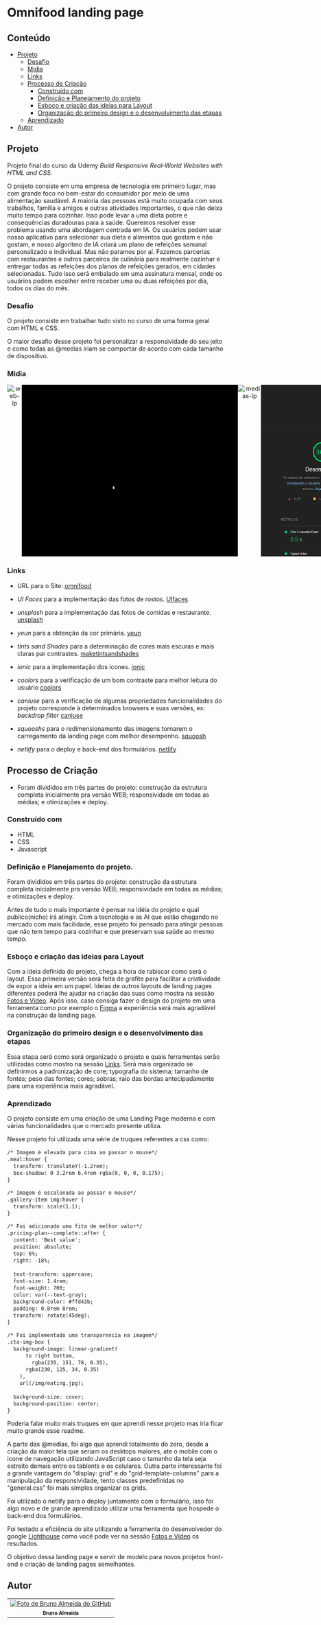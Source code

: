 # Omnifood landing page

## Conteúdo

- [Projeto](#projeto)
  - [Desafio](#desafio)
  - [Midia](#midia)
  - [Links](#links)
  - [Processo de Criação](#processo-de-criação)
    - [Construído com](#construído-com)
    - [Definição e Planejamento do projeto](#definição-e-planejamento-do-projeto)
    - [Esboço e criação das ideias para Layout](#esboço-e-criação-das-ideias-para-layout)
    - [Organização do primeiro design e o desenvolvimento das etapas](#organização-do-primeiro-design-e-o-desenvolvimento-das-etapas)
  - [Aprendizado](#aprendizado)
- [Autor](#autor)

## Projeto

Projeto final do curso da Udemy _Build Responsive Real-World Websites with HTML and CSS_.

O projeto consiste em uma empresa de tecnologia em primeiro lugar, mas com grande foco no bem-estar do consumidor por meio de uma alimentação saudável. A maioria das pessoas está muito ocupada com seus trabalhos, família e amigos e outras atividades importantes, o que não deixa muito tempo para cozinhar. Isso pode levar a uma dieta pobre e consequências duradouras para a saúde. Queremos resolver esse problema usando uma abordagem centrada em IA. Os usuários podem usar nosso aplicativo para selecionar sua dieta e alimentos que gostam e não gostam, e nosso algoritmo de IA criará um plano de refeições semanal personalizado e individual. Mas não paramos por aí. Fazemos parcerias com restaurantes e outros parceiros de culinária para realmente cozinhar e entregar todas as refeições dos planos de refeições gerados, em cidades selecionadas. Tudo isso será embalado em uma assinatura mensal, onde os usuários podem escolher entre receber uma ou duas refeições por dia, todos os dias do mês.

### Desafio

O projeto consiste em trabalhar tudo visto no curso de uma forma geral com HTML e CSS.

O maior desafio desse projeto foi personalizar a responsividade do seu jeito e como todas as @medias iriam se comportar de acordo com cada tamanho
de dispositivo.

### Midia

<div style="display: flex"  align="center"><br>
   <img height="400em" src="/assets/responsive-landing-page-web.gif" align="center" alt="web-lp" > <br><br><br>
   <img height="400em" src="/assets/form.gif" align="center" alt="form" > <br><br><br>
   <img height="400em" src="/assets/responsive-landing-page-medias.gif" align="center" alt="medias-lp" > <br><br><br>
   <img height="400em" src="/assets/lighthouse-test.png" align="center" alt="lighthouse" >
  <br><br>
</div>

### Links

- URL para o Site: [omnifood](https://omnifood-bruno-almeida.netlify.app/)

- _UI Faces_ para a implementação das fotos de rostos.
  [UIfaces](https://www.uifaces.co/browse-avatars/)

- _unsplash_ para a implementação das fotos de comidas e restaurante.
  [unsplash](https://unsplash.com/)

- _yeun_ para a obtenção da cor primária.
  [yeun](https://yeun.github.io/open-color/)

- _tints sand Shades_ para a determinação de cores mais escuras e mais claras par contrastes.
  [maketintsandshades](https://maketintsandshades.com/#e67e22)

- _ionic_ para a implementação dos icones.
  [ionic](https://ionic.io/ionicons)

- _coolors_ para a verificação de um bom contraste para melhor leitura do usuário
  [coolors](https://coolors.co/contrast-checker/112a46-acc8e5)

- _caniuse_ para a verificação de algumas propriedades funcionalidades do projeto corresponde à determinados browsers e suas versões, ex: _backdrop filter_
  [caniuse](https://caniuse.com/?search=backdrop%20filter)

- _squooshs_ para o redimensionamento das imagens tornarem o carregamento da landing page com melhor desempenho.
  [squoosh](https://squoosh.app/)

- _netlify_ para o deploy e back-end dos formulários.
  [netlify](https://www.netlify.com/)

## Processo de Criação

- Foram divididos em três partes do projeto: construção da estrutura completa inicialmente pra versão WEB; responsividade em todas as médias; e otimizações e deploy.

### Construído com

- HTML
- CSS
- Javascript

### Definição e Planejamento do projeto.

Foram divididos em três partes do projeto: construção da estrutura completa inicialmente pra versão WEB; responsividade em todas as médias; e otimizações e deploy.

Antes de tudo o mais importante é pensar na idéia do projeto e qual publico(nicho) irá atingir. Com a tecnologia e as AI que estão chegando no mercado com mais facilidade, esse projeto foi pensado para atingir pessoas que não tem tempo para cozinhar e que preservam sua saúde ao mesmo tempo.

### Esboço e criação das ideias para Layout

Com a ideia definida do projeto, chega a hora de rabiscar como será o layout. Essa primeira versão será feita de grafite para facilitar a criatividade de expor a ideia em um papel. Ideias de outros layouts de landing pages diferentes poderá lhe ajudar na criação das suas como mostra na sessão [Fotos e Video](#fotos-e-video). Após isso, caso consiga fazer o design do projeto em uma ferramenta como por exemplo o [Figma](https://www.figma.com/) a experiência será mais agradável na construção da landing page.

### Organização do primeiro design e o desenvolvimento das etapas

Essa etapa será como será organizado o projeto e quais ferramentas serão utilizadas como mostro na sessão [Links](#links). Será mais organizado se definirmos a padronização de core; typografia do sistema; tamanho de fontes; peso das fontes; cores; sobras; raio das bordas antecipadamente para uma experiência mais agradável.

### Aprendizado

O projeto consiste em uma criação de uma Landing Page moderna e com várias funcionalidades que o mercado presente utiliza.

Nesse projeto foi utilizada uma série de truques referentes a css como:

```
/* Imagem é elevada para cima ao passar o mouse*/
.meal:hover {
  transform: translateY(-1.2rem);
  box-shadow: 0 3.2rem 6.4rem rgba(0, 0, 0, 0.175);
}
```

```
/* Imagem é escalonada ao passar o mouse*/
.gallery-item img:hover {
  transform: scale(1.1);
}
```

```
/* Foi adicionado uma fita de melhor valor*/
.pricing-plan--complete::after {
  content: 'Best value';
  position: absolute;
  top: 6%;
  right: -18%;

  text-transform: uppercase;
  font-size: 1.4rem;
  font-weight: 700;
  color: var(--text-gray);
  background-color: #ffd43b;
  padding: 0.8rem 8rem;
  transform: rotate(45deg);
}
```

```
/* Foi implementado uma transparencia na imagem*/
.cta-img-box {
  background-image: linear-gradient(
      to right bottom,
        rgba(235, 151, 78, 0.35),
      rgba(230, 125, 34, 0.35)
    ),
    url(/img/eating.jpg);

  background-size: cover;
  background-position: center;
}
```

Poderia falar muito mais truques em que aprendi nesse projeto mas iria ficar muito grande esse readme.

A parte das @medias, foi algo que aprendi totalmente do zero, desde a criação da maior tela que seriam os desktops maiores, ate o mobile com o icone de navegação utilizando JavaScript caso o tamanho da tela seja estreito demais entre os tablents e os celulares. Outra parte interessante foi a grande vantagem do "display: grid" e do "grid-template-columns" para a manipulação da responsividade, tento classes predefinidas no "general.css" foi mais simples organizar os grids.

Foi utilizado o netlify para o deploy juntamente com o formulário, isso foi algo novo e de grande aprendizado utilizar uma ferramenta que hospede o back-end dos formulários.

Foi testado a eficiência do site utilizando a ferramenta do desenvolvedor do google [Lighthouse](https://web.dev/measure/) como você pode ver na sessão [Fotos e Video](#fotos-e-video) os resultados.

O objetivo dessa landing page e servir de modelo para novos projetos front-end e criação de landing pages semelhantes.

## Autor

<table>
  <tr>
    <td align="center">
      <a href="https://www.linkedin.com/in/rafael99ldm/">
        <img src="https://github.com/BrunoGaruda.png" width="100px;" alt="Foto de Bruno Almeida do GitHub"/><br>
        <sub>
          <b>Bruno Almeida</b>
        </sub>
      </a>
    </td>
  </tr>
</table>
